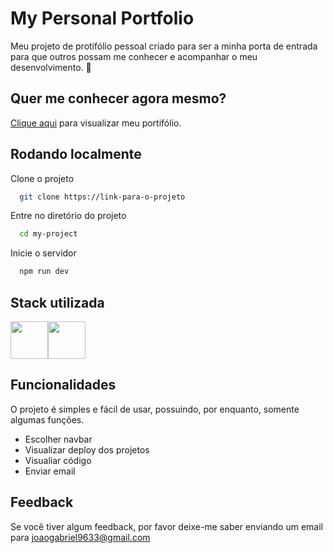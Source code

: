 
# My Personal Portfolio

Meu projeto de protifólio pessoal criado para ser a minha porta de entrada para que outros possam me conhecer e acompanhar o meu desenvolvimento. 💙



## Quer me conhecer agora mesmo?

[Clique aqui](https://portfolio-roan-ten-92.vercel.app/) para visualizar meu portifólio.
## Rodando localmente

Clone o projeto

```bash
  git clone https://link-para-o-projeto
```

Entre no diretório do projeto

```bash
  cd my-project
```

Inicie o servidor

```bash
  npm run dev
```


## Stack utilizada

<div style="display: flex">
  <img width="60px" src="https://cdn.jsdelivr.net/gh/devicons/devicon/icons/react/react-original-wordmark.svg" />
  <img width="60px" src="https://cdn.jsdelivr.net/gh/devicons/devicon/icons/tailwindcss/tailwindcss-plain.svg" />
</div>




## Funcionalidades

O projeto é simples e fácil de usar, possuindo, por enquanto, somente algumas funções.

- Escolher navbar
- Visualizar deploy dos projetos
- Visualiar código  
- Enviar email


## Feedback

Se você tiver algum feedback, por favor deixe-me saber enviando um email para joaogabriel9633@gmail.com
